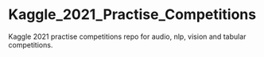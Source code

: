 # Kaggle_2021_Practise_Competitions
Kaggle 2021 practise competitions repo for audio, nlp, vision and tabular competitions.
